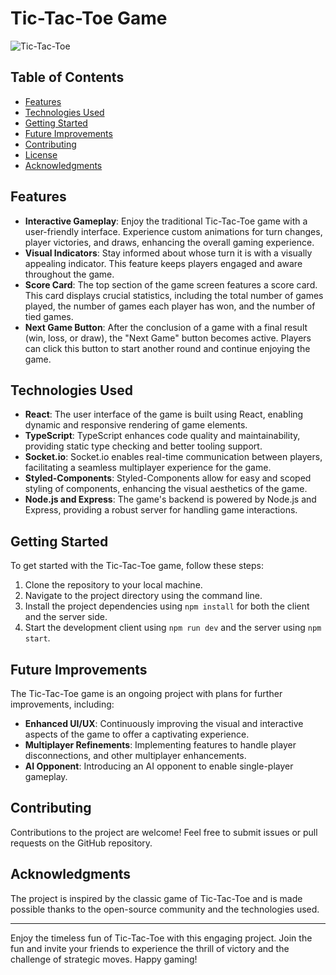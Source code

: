 # Tic-Tac-Toe Game

![Tic-Tac-Toe](./path/to/your/screenshot.png)

## Table of Contents

-  [Features](#features)
-  [Technologies Used](#technologies-used)
-  [Getting Started](#getting-started)
-  [Future Improvements](#future-improvements)
-  [Contributing](#contributing)
-  [License](#license)
-  [Acknowledgments](#acknowledgments)

## Features

-  **Interactive Gameplay**: Enjoy the traditional Tic-Tac-Toe game with a user-friendly interface. Experience custom animations for turn changes, player victories, and draws, enhancing the overall gaming experience.
-  **Visual Indicators**: Stay informed about whose turn it is with a visually appealing indicator. This feature keeps players engaged and aware throughout the game.
-  **Score Card**: The top section of the game screen features a score card. This card displays crucial statistics, including the total number of games played, the number of games each player has won, and the number of tied games.
-  **Next Game Button**: After the conclusion of a game with a final result (win, loss, or draw), the "Next Game" button becomes active. Players can click this button to start another round and continue enjoying the game.

## Technologies Used

-  **React**: The user interface of the game is built using React, enabling dynamic and responsive rendering of game elements.
-  **TypeScript**: TypeScript enhances code quality and maintainability, providing static type checking and better tooling support.
-  **Socket.io**: Socket.io enables real-time communication between players, facilitating a seamless multiplayer experience for the game.
-  **Styled-Components**: Styled-Components allow for easy and scoped styling of components, enhancing the visual aesthetics of the game.
-  **Node.js and Express**: The game's backend is powered by Node.js and Express, providing a robust server for handling game interactions.

## Getting Started

To get started with the Tic-Tac-Toe game, follow these steps:

1. Clone the repository to your local machine.
2. Navigate to the project directory using the command line.
3. Install the project dependencies using `npm install` for both the client and the server side.
4. Start the development client using `npm run dev` and the server using `npm start`.

## Future Improvements

The Tic-Tac-Toe game is an ongoing project with plans for further improvements, including:

-  **Enhanced UI/UX**: Continuously improving the visual and interactive aspects of the game to offer a captivating experience.
-  **Multiplayer Refinements**: Implementing features to handle player disconnections, and other multiplayer enhancements.
-  **AI Opponent**: Introducing an AI opponent to enable single-player gameplay.

## Contributing

Contributions to the project are welcome! Feel free to submit issues or pull requests on the GitHub repository.

## Acknowledgments

The project is inspired by the classic game of Tic-Tac-Toe and is made possible thanks to the open-source community and the technologies used.

---

Enjoy the timeless fun of Tic-Tac-Toe with this engaging project. Join the fun and invite your friends to experience the thrill of victory and the challenge of strategic moves. Happy gaming!
